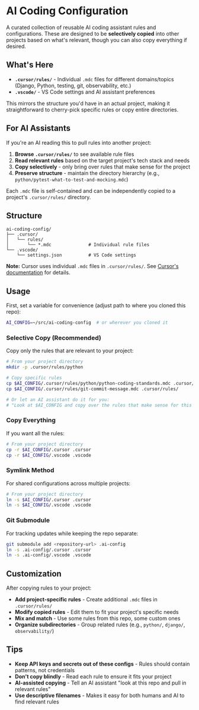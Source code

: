 # AI Coding Configuration

A curated collection of reusable AI coding assistant rules and configurations. These are designed to be **selectively copied** into other projects based on what's relevant, though you can also copy everything if desired.

## What's Here

- **`.cursor/rules/`** - Individual `.mdc` files for different domains/topics (Django, Python, testing, git, observability, etc.)
- **`.vscode/`** - VS Code settings and AI assistant preferences

This mirrors the structure you'd have in an actual project, making it straightforward to cherry-pick specific rules or copy entire directories.

## For AI Assistants

If you're an AI reading this to pull rules into another project:

1. **Browse `.cursor/rules/`** to see available rule files
2. **Read relevant rules** based on the target project's tech stack and needs
3. **Copy selectively** - only bring over rules that make sense for the project
4. **Preserve structure** - maintain the directory hierarchy (e.g., `python/pytest-what-to-test-and-mocking.mdc`)

Each `.mdc` file is self-contained and can be independently copied to a project's `.cursor/rules/` directory.

## Structure

```
ai-coding-config/
├── .cursor/
│   └── rules/
│       └── *.mdc              # Individual rule files
└── .vscode/
    └── settings.json          # VS Code settings
```

**Note:** Cursor uses individual `.mdc` files in `.cursor/rules/`. See [Cursor's documentation](https://cursor.com/docs/context/rules) for details.

## Usage

First, set a variable for convenience (adjust path to where you cloned this repo):

```bash
AI_CONFIG=~/src/ai-coding-config  # or wherever you cloned it
```

### Selective Copy (Recommended)

Copy only the rules that are relevant to your project:

```bash
# From your project directory
mkdir -p .cursor/rules/python

# Copy specific rules
cp $AI_CONFIG/.cursor/rules/python/python-coding-standards.mdc .cursor/rules/python/
cp $AI_CONFIG/.cursor/rules/git-commit-message.mdc .cursor/rules/

# Or let an AI assistant do it for you:
# "Look at $AI_CONFIG and copy over the rules that make sense for this project"
```

### Copy Everything

If you want all the rules:

```bash
# From your project directory
cp -r $AI_CONFIG/.cursor .cursor
cp -r $AI_CONFIG/.vscode .vscode
```

### Symlink Method

For shared configurations across multiple projects:

```bash
# From your project directory
ln -s $AI_CONFIG/.cursor .cursor
ln -s $AI_CONFIG/.vscode .vscode
```

### Git Submodule

For tracking updates while keeping the repo separate:

```bash
git submodule add <repository-url> .ai-config
ln -s .ai-config/.cursor .cursor
ln -s .ai-config/.vscode .vscode
```

## Customization

After copying rules to your project:

- **Add project-specific rules** - Create additional `.mdc` files in `.cursor/rules/`
- **Modify copied rules** - Edit them to fit your project's specific needs
- **Mix and match** - Use some rules from this repo, some custom ones
- **Organize subdirectories** - Group related rules (e.g., `python/`, `django/`, `observability/`)

## Tips

- **Keep API keys and secrets out of these configs** - Rules should contain patterns, not credentials
- **Don't copy blindly** - Read each rule to ensure it fits your project
- **AI-assisted copying** - Tell an AI assistant "look at this repo and pull in relevant rules"
- **Use descriptive filenames** - Makes it easy for both humans and AI to find relevant rules
